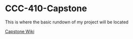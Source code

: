 # CCC-410-Capstone

This is where the basic rundown of my project will be located

[Capstone Wiki](https://github.com/vtfox3/CCC-410-Capstone/wiki)
